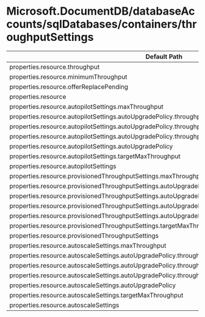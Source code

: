 # Microsoft.DocumentDB/databaseAccounts/sqlDatabases/containers/throughputSettings

| Default Path | Alias |
|---|---|
| properties.resource.throughput | Microsoft.DocumentDB/databaseAccounts/sqlDatabases/containers/throughputSettings/default.resource.throughput |
| properties.resource.minimumThroughput | Microsoft.DocumentDB/databaseAccounts/sqlDatabases/containers/throughputSettings/default.resource.minimumThroughput |
| properties.resource.offerReplacePending | Microsoft.DocumentDB/databaseAccounts/sqlDatabases/containers/throughputSettings/default.resource.offerReplacePending |
| properties.resource | Microsoft.DocumentDB/databaseAccounts/sqlDatabases/containers/throughputSettings/default.resource |
| properties.resource.autopilotSettings.maxThroughput | Microsoft.DocumentDB/databaseAccounts/sqlDatabases/containers/throughputSettings/default.resource.autopilotSettings.maxThroughput |
| properties.resource.autopilotSettings.autoUpgradePolicy.throughputPolicy.isEnabled | Microsoft.DocumentDB/databaseAccounts/sqlDatabases/containers/throughputSettings/default.resource.autopilotSettings.autoUpgradePolicy.throughputPolicy.isEnabled |
| properties.resource.autopilotSettings.autoUpgradePolicy.throughputPolicy.incrementPercent | Microsoft.DocumentDB/databaseAccounts/sqlDatabases/containers/throughputSettings/default.resource.autopilotSettings.autoUpgradePolicy.throughputPolicy.incrementPercent |
| properties.resource.autopilotSettings.autoUpgradePolicy.throughputPolicy | Microsoft.DocumentDB/databaseAccounts/sqlDatabases/containers/throughputSettings/default.resource.autopilotSettings.autoUpgradePolicy.throughputPolicy |
| properties.resource.autopilotSettings.autoUpgradePolicy | Microsoft.DocumentDB/databaseAccounts/sqlDatabases/containers/throughputSettings/default.resource.autopilotSettings.autoUpgradePolicy |
| properties.resource.autopilotSettings.targetMaxThroughput | Microsoft.DocumentDB/databaseAccounts/sqlDatabases/containers/throughputSettings/default.resource.autopilotSettings.targetMaxThroughput |
| properties.resource.autopilotSettings | Microsoft.DocumentDB/databaseAccounts/sqlDatabases/containers/throughputSettings/default.resource.autopilotSettings |
| properties.resource.provisionedThroughputSettings.maxThroughput | Microsoft.DocumentDB/databaseAccounts/sqlDatabases/containers/throughputSettings/default.resource.provisionedThroughputSettings.maxThroughput |
| properties.resource.provisionedThroughputSettings.autoUpgradePolicy.throughputPolicy.isEnabled | Microsoft.DocumentDB/databaseAccounts/sqlDatabases/containers/throughputSettings/default.resource.provisionedThroughputSettings.autoUpgradePolicy.throughputPolicy.isEnabled |
| properties.resource.provisionedThroughputSettings.autoUpgradePolicy.throughputPolicy.incrementPercent | Microsoft.DocumentDB/databaseAccounts/sqlDatabases/containers/throughputSettings/default.resource.provisionedThroughputSettings.autoUpgradePolicy.throughputPolicy.incrementPercent |
| properties.resource.provisionedThroughputSettings.autoUpgradePolicy.throughputPolicy | Microsoft.DocumentDB/databaseAccounts/sqlDatabases/containers/throughputSettings/default.resource.provisionedThroughputSettings.autoUpgradePolicy.throughputPolicy |
| properties.resource.provisionedThroughputSettings.autoUpgradePolicy | Microsoft.DocumentDB/databaseAccounts/sqlDatabases/containers/throughputSettings/default.resource.provisionedThroughputSettings.autoUpgradePolicy |
| properties.resource.provisionedThroughputSettings.targetMaxThroughput | Microsoft.DocumentDB/databaseAccounts/sqlDatabases/containers/throughputSettings/default.resource.provisionedThroughputSettings.targetMaxThroughput |
| properties.resource.provisionedThroughputSettings | Microsoft.DocumentDB/databaseAccounts/sqlDatabases/containers/throughputSettings/default.resource.provisionedThroughputSettings |
| properties.resource.autoscaleSettings.maxThroughput | Microsoft.DocumentDB/databaseAccounts/sqlDatabases/containers/throughputSettings/default.resource.autoscaleSettings.maxThroughput |
| properties.resource.autoscaleSettings.autoUpgradePolicy.throughputPolicy.isEnabled | Microsoft.DocumentDB/databaseAccounts/sqlDatabases/containers/throughputSettings/default.resource.autoscaleSettings.autoUpgradePolicy.throughputPolicy.isEnabled |
| properties.resource.autoscaleSettings.autoUpgradePolicy.throughputPolicy.incrementPercent | Microsoft.DocumentDB/databaseAccounts/sqlDatabases/containers/throughputSettings/default.resource.autoscaleSettings.autoUpgradePolicy.throughputPolicy.incrementPercent |
| properties.resource.autoscaleSettings.autoUpgradePolicy.throughputPolicy | Microsoft.DocumentDB/databaseAccounts/sqlDatabases/containers/throughputSettings/default.resource.autoscaleSettings.autoUpgradePolicy.throughputPolicy |
| properties.resource.autoscaleSettings.autoUpgradePolicy | Microsoft.DocumentDB/databaseAccounts/sqlDatabases/containers/throughputSettings/default.resource.autoscaleSettings.autoUpgradePolicy |
| properties.resource.autoscaleSettings.targetMaxThroughput | Microsoft.DocumentDB/databaseAccounts/sqlDatabases/containers/throughputSettings/default.resource.autoscaleSettings.targetMaxThroughput |
| properties.resource.autoscaleSettings | Microsoft.DocumentDB/databaseAccounts/sqlDatabases/containers/throughputSettings/default.resource.autoscaleSettings |

